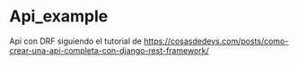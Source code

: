 # Api_example
Api con DRF siguiendo el tutorial de https://cosasdedevs.com/posts/como-crear-una-api-completa-con-django-rest-framework/

